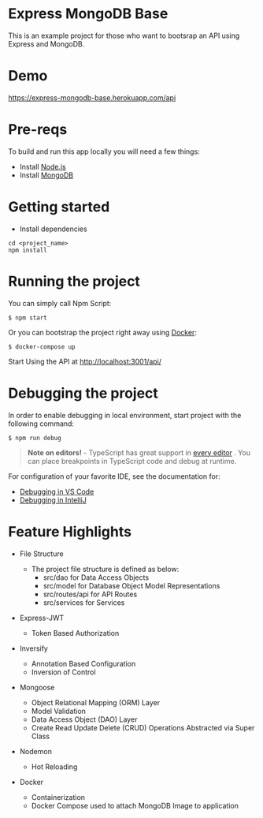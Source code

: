 # Express MongoDB Base

This is an example project for those who want to bootsrap an API using Express and MongoDB.

# Demo

https://express-mongodb-base.herokuapp.com/api

# Pre-reqs
To build and run this app locally you will need a few things:
- Install [Node.js](https://nodejs.org/en/)
- Install [MongoDB](https://docs.mongodb.com/manual/installation/)

# Getting started
- Install dependencies
```
cd <project_name>
npm install
```

# Running the project

You can simply call Npm Script:

```
$ npm start
```

Or you can bootstrap the project right away using [Docker](https://www.docker.com/):

```
$ docker-compose up
```

Start Using the API at [http://localhost:3001/api/](http://localhost:3001/api/)

# Debugging the project

In order to enable debugging in local environment, start project with the following command:

```
$ npm run debug
```

> **Note on editors!** - TypeScript has great support in [every editor](http://www.typescriptlang.org/index.html#download-links) . 
You can place breakpoints in TypeScript code and debug at runtime. 

For configuration of your favorite IDE, see the documentation for:
 
  * [Debugging in VS Code](https://github.com/Microsoft/vscode-recipes/tree/master/nodemon)
  * [Debugging in IntelliJ](https://www.jetbrains.com/help/idea/run-debug-configuration-node-js-remote-debug.html)
  
# Feature Highlights

* File Structure
  * The project file structure is defined as below:
	* src/dao for Data Access Objects
	* src/model for Database Object Model Representations
	* src/routes/api for API Routes
	* src/services for Services
	
* Express-JWT
   * Token Based Authorization

* Inversify
   * Annotation Based Configuration
   * Inversion of Control

* Mongoose
	* Object Relational Mapping (ORM) Layer
	* Model Validation
	* Data Access Object (DAO) Layer
	* Create Read Update Delete (CRUD) Operations Abstracted via Super Class
  
* Nodemon
  * Hot Reloading
	
* Docker
  * Containerization
  * Docker Compose used to attach MongoDB Image to application
